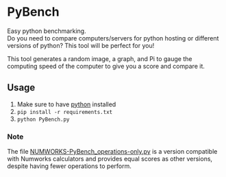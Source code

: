 # PyBench
Easy python benchmarking.\
Do you need to compare computers/servers for python hosting or different versions of python? This tool will be perfect for you!

This tool generates a random image, a graph, and Pi to gauge the computing speed of the computer to give you a score and compare it.

## Usage
1. Make sure to have [python](https://www.python.org/downloads/ "install python here") installed
2. `pip install -r requirements.txt`
3. `python PyBench.py`

### Note
The file [NUMWORKS-PyBench_operations-only.py](https://my.numworks.com/python/81lennoch/numworks_pybench_operations) is a version compatible with Numworks calculators and provides equal scores as other versions, despite having fewer operations to perform.
